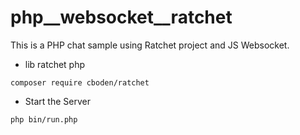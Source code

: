 # php__websocket__ratchet

This is a PHP chat sample using Ratchet project and JS Websocket.

* lib ratchet php

```shell
composer require cboden/ratchet
```

* Start the Server

```shell
php bin/run.php
```

